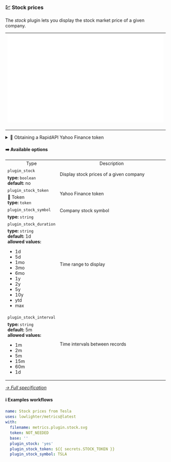 ### 💹 Stock prices

The *stock* plugin lets you display the stock market price of a given company.

<table>
  <td align="center">
    <img src="https://github.com/lowlighter/lowlighter/blob/master/metrics.plugin.stock.svg">
    <img width="900" height="1" alt="">
  </td>
</table>

<details>
<summary>💬 Obtaining a RapidAPI Yahoo Finance token</summary>

Create a [RapidAPI account](https://rapidapi.com) and subscribe to [Yahoo Finance API](https://rapidapi.com/apidojo/api/yahoo-finance1) to get a token.

![RapidAPI token](/.github/readme/imgs/plugin_stock_token.png)

</details>

#### ➡️ Available options

<!--options-->
<table>
  <tr>
    <td align="center" nowrap="nowrap">Type</i></td><td align="center" nowrap="nowrap">Description</td>
  </tr>
  <tr>
    <td nowrap="nowrap"><code>plugin_stock</code></td>
    <td rowspan="2">Display stock prices of a given company<img width="900" height="1" alt=""></td>
  </tr>
  <tr>
    <td nowrap="nowrap"><b>type:</b> <code>boolean</code>
<br>
<b>default:</b> no<br></td>
  </tr>
  <tr>
    <td nowrap="nowrap"><code>plugin_stock_token</code></td>
    <td rowspan="2">Yahoo Finance token<img width="900" height="1" alt=""></td>
  </tr>
  <tr>
    <td nowrap="nowrap">🔐 Token<br>
<b>type:</b> <code>token</code>
<br></td>
  </tr>
  <tr>
    <td nowrap="nowrap"><code>plugin_stock_symbol</code></td>
    <td rowspan="2">Company stock symbol<img width="900" height="1" alt=""></td>
  </tr>
  <tr>
    <td nowrap="nowrap"><b>type:</b> <code>string</code>
<br></td>
  </tr>
  <tr>
    <td nowrap="nowrap"><code>plugin_stock_duration</code></td>
    <td rowspan="2">Time range to display<img width="900" height="1" alt=""></td>
  </tr>
  <tr>
    <td nowrap="nowrap"><b>type:</b> <code>string</code>
<br>
<b>default:</b> 1d<br>
<b>allowed values:</b><ul><li>1d</li><li>5d</li><li>1mo</li><li>3mo</li><li>6mo</li><li>1y</li><li>2y</li><li>5y</li><li>10y</li><li>ytd</li><li>max</li></ul></td>
  </tr>
  <tr>
    <td nowrap="nowrap"><code>plugin_stock_interval</code></td>
    <td rowspan="2">Time intervals between records<img width="900" height="1" alt=""></td>
  </tr>
  <tr>
    <td nowrap="nowrap"><b>type:</b> <code>string</code>
<br>
<b>default:</b> 5m<br>
<b>allowed values:</b><ul><li>1m</li><li>2m</li><li>5m</li><li>15m</li><li>60m</li><li>1d</li></ul></td>
  </tr>
</table>
<!--/options-->

*[→ Full specification](metadata.yml)*

#### ℹ️ Examples workflows

<!--examples-->
```yaml
name: Stock prices from Tesla
uses: lowlighter/metrics@latest
with:
  filename: metrics.plugin.stock.svg
  token: NOT_NEEDED
  base: ''
  plugin_stock: 'yes'
  plugin_stock_token: ${{ secrets.STOCK_TOKEN }}
  plugin_stock_symbol: TSLA

```
<!--/examples-->